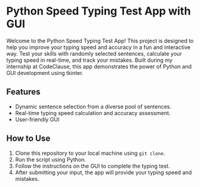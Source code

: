 # Python Speed Typing Test App with GUI

Welcome to the Python Speed Typing Test App! This project is designed to help you improve your typing speed and accuracy in a fun and interactive way. Test your skills with randomly selected sentences, calculate your typing speed in real-time, and track your mistakes. Built during my internship at CodeClause, this app demonstrates the power of Python and GUI development using tkinter.

## Features

- Dynamic sentence selection from a diverse pool of sentences.
- Real-time typing speed calculation and accuracy assessment.
- User-friendly GUI 

## How to Use

1. Clone this repository to your local machine using `git clone`.
2. Run the script using Python.
3. Follow the instructions on the GUI to complete the typing test.
4. After submitting your input, the app will provide your typing speed and mistakes.
